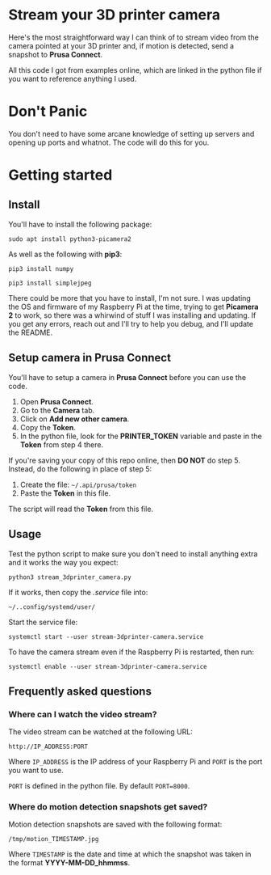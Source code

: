 # Stream your 3D printer camera

Here's the most straightforward way I can think of to stream video from the
camera pointed at your 3D printer and, if motion is detected, send a snapshot
to **Prusa Connect**.

All this code I got from examples online, which are linked in the python file
if you want to reference anything I used.

# Don't Panic

You don't need to have some arcane knowledge of setting up servers and opening
up ports and whatnot.  The code will do this for you.

# Getting started

## Install

You'll have to install the following package:

```sudo apt install python3-picamera2```

As well as the following with **pip3**:

```pip3 install numpy```

```pip3 install simplejpeg```

There could be more that you have to install, I'm not sure.  I was updating the
OS and firmware of my Raspberry Pi at the time, trying to get **Picamera 2** to
work, so there was a whirwind of stuff I was installing and updating.  If you
get any errors, reach out and I'll try to help you debug, and I'll update the
README.

## Setup camera in Prusa Connect

You'll have to setup a camera in **Prusa Connect** before you can use the code.

1. Open **Prusa Connect**.
2. Go to the **Camera** tab.
3. Click on **Add new other camera**.
4. Copy the **Token**.
5. In the python file, look for the **PRINTER_TOKEN** variable and paste in the
   **Token** from step 4 there.

If you're saving your copy of this repo online, then **DO NOT** do step 5.
Instead, do the following in place of step 5:

1. Create the file: `~/.api/prusa/token`
2. Paste the **Token** in this file.

The script will read the **Token** from this file.

## Usage

Test the python script to make sure you don't need to install anything extra
and it works the way you expect:

`python3 stream_3dprinter_camera.py`

If it works, then copy the _.service_ file into:

`~/..config/systemd/user/`

Start the service file:

`systemctl start --user stream-3dprinter-camera.service`

To have the camera stream even if the Raspberry Pi is restarted, then run:

`systemctl enable --user stream-3dprinter-camera.service`

## Frequently asked questions

### Where can I watch the video stream?

The video stream can be watched at the following URL:

```http://IP_ADDRESS:PORT```

Where `IP_ADDRESS` is the IP address of your Raspberry Pi and `PORT` is the
port you want to use.

`PORT` is defined in the python file. By default `PORT=8000`.

### Where do motion detection snapshots get saved?

Motion detection snapshots are saved with the following format:

```/tmp/motion_TIMESTAMP.jpg```

Where `TIMESTAMP` is the date and time at which the snapshot was taken in the
format **YYYY-MM-DD_hhmmss**.

